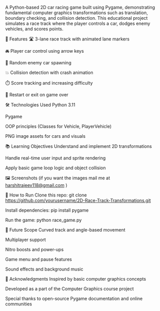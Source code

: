 A Python-based 2D car racing game built using Pygame, demonstrating fundamental computer graphics transformations such as translation, boundary checking, and collision detection. This educational project simulates a race track where the player controls a car, dodges enemy vehicles, and scores points.

🎯 Features
🛣️ 3-lane race track with animated lane markers

🚘 Player car control using arrow keys

🚧 Random enemy car spawning

💥 Collision detection with crash animation

⏱️ Score tracking and increasing difficulty

🔁 Restart or exit on game over

🛠️ Technologies Used
Python 3.11

Pygame

OOP principles (Classes for Vehicle, PlayerVehicle)

PNG image assets for cars and visuals

📚 Learning Objectives
Understand and implement 2D transformations

Handle real-time user input and sprite rendering

Apply basic game loop logic and object collision

🖼️ Screenshots
(if you want the images mail me at harshitrajeev118@gmail.com )

🚀 How to Run
Clone this repo:
git clone https://github.com/yourusername/2D-Race-Track-Transformations.git

Install dependencies:
pip install pygame

Run the game:
python race_game.py

📌 Future Scope
Curved track and angle-based movement

Multiplayer support

Nitro boosts and power-ups

Game menu and pause features

Sound effects and background music

🙌 Acknowledgments
Inspired by basic computer graphics concepts

Developed as a part of the Computer Graphics course project

Special thanks to open-source Pygame documentation and online communities
